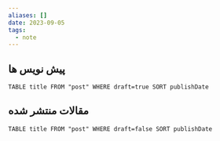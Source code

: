 ```yaml
---
aliases: []
date: 2023-09-05
tags:
  - note
---
```


## پیش نویس ها
```dataview
TABLE title FROM "post" WHERE draft=true SORT publishDate
```

## مقالات منتشر شده
```dataview
TABLE title FROM "post" WHERE draft=false SORT publishDate
```


